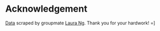 # Acknowledgement
[Data](https://github.com/yyzz1010/Visualization_Hong_Kong_Property/blob/master/data/group4_hkprop.csv) scraped by groupmate [Laura Ng](https://github.com/entercloud9). Thank you for your hardwork! =]
